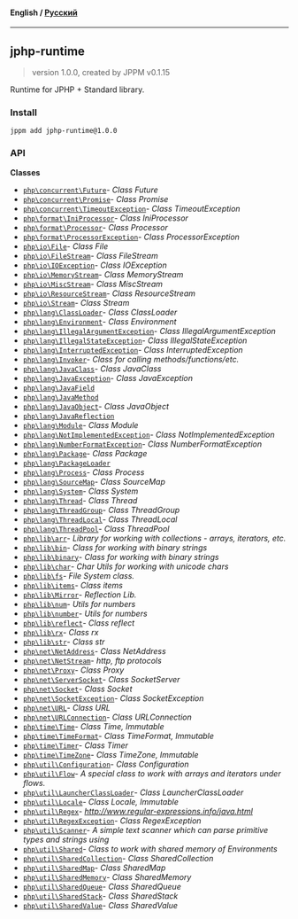 #### **English** / [Русский](README.ru.md)

---

## jphp-runtime
> version 1.0.0, created by JPPM v0.1.15

Runtime for JPHP + Standard library.

### Install
```
jppm add jphp-runtime@1.0.0
```

### API
**Classes**
- [`php\concurrent\Future`](api-docs/classes/php/concurrent/Future.md)- _Class Future_
- [`php\concurrent\Promise`](api-docs/classes/php/concurrent/Promise.md)- _Class Promise_
- [`php\concurrent\TimeoutException`](api-docs/classes/php/concurrent/TimeoutException.md)- _Class TimeoutException_
- [`php\format\IniProcessor`](api-docs/classes/php/format/IniProcessor.md)- _Class IniProcessor_
- [`php\format\Processor`](api-docs/classes/php/format/Processor.md)- _Class Processor_
- [`php\format\ProcessorException`](api-docs/classes/php/format/ProcessorException.md)- _Class ProcessorException_
- [`php\io\File`](api-docs/classes/php/io/File.md)- _Class File_
- [`php\io\FileStream`](api-docs/classes/php/io/FileStream.md)- _Class FileStream_
- [`php\io\IOException`](api-docs/classes/php/io/IOException.md)- _Class IOException_
- [`php\io\MemoryStream`](api-docs/classes/php/io/MemoryStream.md)- _Class MemoryStream_
- [`php\io\MiscStream`](api-docs/classes/php/io/MiscStream.md)- _Class MiscStream_
- [`php\io\ResourceStream`](api-docs/classes/php/io/ResourceStream.md)- _Class ResourceStream_
- [`php\io\Stream`](api-docs/classes/php/io/Stream.md)- _Class Stream_
- [`php\lang\ClassLoader`](api-docs/classes/php/lang/ClassLoader.md)- _Class ClassLoader_
- [`php\lang\Environment`](api-docs/classes/php/lang/Environment.md)- _Class Environment_
- [`php\lang\IllegalArgumentException`](api-docs/classes/php/lang/IllegalArgumentException.md)- _Class IllegalArgumentException_
- [`php\lang\IllegalStateException`](api-docs/classes/php/lang/IllegalStateException.md)- _Class IllegalStateException_
- [`php\lang\InterruptedException`](api-docs/classes/php/lang/InterruptedException.md)- _Class InterruptedException_
- [`php\lang\Invoker`](api-docs/classes/php/lang/Invoker.md)- _Class for calling methods/functions/etc._
- [`php\lang\JavaClass`](api-docs/classes/php/lang/JavaClass.md)- _Class JavaClass_
- [`php\lang\JavaException`](api-docs/classes/php/lang/JavaException.md)- _Class JavaException_
- [`php\lang\JavaField`](api-docs/classes/php/lang/JavaField.md)
- [`php\lang\JavaMethod`](api-docs/classes/php/lang/JavaMethod.md)
- [`php\lang\JavaObject`](api-docs/classes/php/lang/JavaObject.md)- _Class JavaObject_
- [`php\lang\JavaReflection`](api-docs/classes/php/lang/JavaReflection.md)
- [`php\lang\Module`](api-docs/classes/php/lang/Module.md)- _Class Module_
- [`php\lang\NotImplementedException`](api-docs/classes/php/lang/NotImplementedException.md)- _Class NotImplementedException_
- [`php\lang\NumberFormatException`](api-docs/classes/php/lang/NumberFormatException.md)- _Class NumberFormatException_
- [`php\lang\Package`](api-docs/classes/php/lang/Package.md)- _Class Package_
- [`php\lang\PackageLoader`](api-docs/classes/php/lang/PackageLoader.md)
- [`php\lang\Process`](api-docs/classes/php/lang/Process.md)- _Class Process_
- [`php\lang\SourceMap`](api-docs/classes/php/lang/SourceMap.md)- _Class SourceMap_
- [`php\lang\System`](api-docs/classes/php/lang/System.md)- _Class System_
- [`php\lang\Thread`](api-docs/classes/php/lang/Thread.md)- _Class Thread_
- [`php\lang\ThreadGroup`](api-docs/classes/php/lang/ThreadGroup.md)- _Class ThreadGroup_
- [`php\lang\ThreadLocal`](api-docs/classes/php/lang/ThreadLocal.md)- _Class ThreadLocal_
- [`php\lang\ThreadPool`](api-docs/classes/php/lang/ThreadPool.md)- _Class ThreadPool_
- [`php\lib\arr`](api-docs/classes/php/lib/arr.md)- _Library for working with collections - arrays, iterators, etc._
- [`php\lib\bin`](api-docs/classes/php/lib/bin.md)- _Class for working with binary strings_
- [`php\lib\binary`](api-docs/classes/php/lib/binary.md)- _Class for working with binary strings_
- [`php\lib\char`](api-docs/classes/php/lib/char.md)- _Char Utils for working with unicode chars_
- [`php\lib\fs`](api-docs/classes/php/lib/fs.md)- _File System class._
- [`php\lib\items`](api-docs/classes/php/lib/items.md)- _Class items_
- [`php\lib\Mirror`](api-docs/classes/php/lib/Mirror.md)- _Reflection Lib._
- [`php\lib\num`](api-docs/classes/php/lib/num.md)- _Utils for numbers_
- [`php\lib\number`](api-docs/classes/php/lib/number.md)- _Utils for numbers_
- [`php\lib\reflect`](api-docs/classes/php/lib/reflect.md)- _Class reflect_
- [`php\lib\rx`](api-docs/classes/php/lib/rx.md)- _Class rx_
- [`php\lib\str`](api-docs/classes/php/lib/str.md)- _Class str_
- [`php\net\NetAddress`](api-docs/classes/php/net/NetAddress.md)- _Class NetAddress_
- [`php\net\NetStream`](api-docs/classes/php/net/NetStream.md)- _http, ftp protocols_
- [`php\net\Proxy`](api-docs/classes/php/net/Proxy.md)- _Class Proxy_
- [`php\net\ServerSocket`](api-docs/classes/php/net/ServerSocket.md)- _Class SocketServer_
- [`php\net\Socket`](api-docs/classes/php/net/Socket.md)- _Class Socket_
- [`php\net\SocketException`](api-docs/classes/php/net/SocketException.md)- _Class SocketException_
- [`php\net\URL`](api-docs/classes/php/net/URL.md)- _Class URL_
- [`php\net\URLConnection`](api-docs/classes/php/net/URLConnection.md)- _Class URLConnection_
- [`php\time\Time`](api-docs/classes/php/time/Time.md)- _Class Time, Immutable_
- [`php\time\TimeFormat`](api-docs/classes/php/time/TimeFormat.md)- _Class TimeFormat, Immutable_
- [`php\time\Timer`](api-docs/classes/php/time/Timer.md)- _Class Timer_
- [`php\time\TimeZone`](api-docs/classes/php/time/TimeZone.md)- _Class TimeZone, Immutable_
- [`php\util\Configuration`](api-docs/classes/php/util/Configuration.md)- _Class Configuration_
- [`php\util\Flow`](api-docs/classes/php/util/Flow.md)- _A special class to work with arrays and iterators under flows._
- [`php\util\LauncherClassLoader`](api-docs/classes/php/util/LauncherClassLoader.md)- _Class LauncherClassLoader_
- [`php\util\Locale`](api-docs/classes/php/util/Locale.md)- _Class Locale, Immutable_
- [`php\util\Regex`](api-docs/classes/php/util/Regex.md)- _http://www.regular-expressions.info/java.html_
- [`php\util\RegexException`](api-docs/classes/php/util/RegexException.md)- _Class RegexException_
- [`php\util\Scanner`](api-docs/classes/php/util/Scanner.md)- _A simple text scanner which can parse primitive types and strings using_
- [`php\util\Shared`](api-docs/classes/php/util/Shared.md)- _Class to work with shared memory of Environments_
- [`php\util\SharedCollection`](api-docs/classes/php/util/SharedCollection.md)- _Class SharedCollection_
- [`php\util\SharedMap`](api-docs/classes/php/util/SharedMap.md)- _Class SharedMap_
- [`php\util\SharedMemory`](api-docs/classes/php/util/SharedMemory.md)- _Class SharedMemory_
- [`php\util\SharedQueue`](api-docs/classes/php/util/SharedQueue.md)- _Class SharedQueue_
- [`php\util\SharedStack`](api-docs/classes/php/util/SharedStack.md)- _Class SharedStack_
- [`php\util\SharedValue`](api-docs/classes/php/util/SharedValue.md)- _Class SharedValue_
